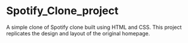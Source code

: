# Spotify_Clone_project

A simple clone of Spotify clone built using HTML and CSS. This project replicates the design and layout of the original homepage.

